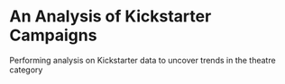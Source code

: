 # An Analysis of Kickstarter Campaigns
Performing analysis on Kickstarter data to uncover trends in the theatre category
